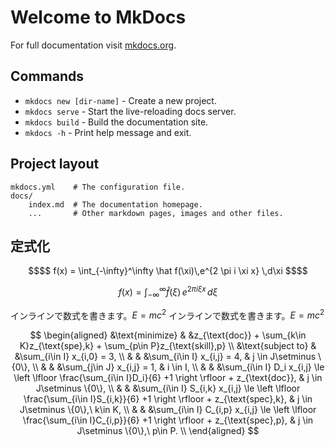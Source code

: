 # Welcome to MkDocs

For full documentation visit [mkdocs.org](https://www.mkdocs.org).

## Commands

* `mkdocs new [dir-name]` - Create a new project.
* `mkdocs serve` - Start the live-reloading docs server.
* `mkdocs build` - Build the documentation site.
* `mkdocs -h` - Print help message and exit.

## Project layout

    mkdocs.yml    # The configuration file.
    docs/
        index.md  # The documentation homepage.
        ...       # Other markdown pages, images and other files.


## 定式化


```math
$$
f(x) = \int_{-\infty}^\infty
    \hat f(\xi)\,e^{2 \pi i \xi x}
    \,d\xi
$$
```

$$
f(x) = \int_{-\infty}^\infty
    \hat f(\xi)\,e^{2 \pi i \xi x}
    \,d\xi
$$

インラインで数式を書きます。$`E=mc^2`$
インラインで数式を書きます。$E=mc^2$


$$
\begin{aligned}
&\text{minimize}  & &z_{\text{doc}} + \sum_{k\in K}z_{\text{spe},k} + \sum_{p\in P}z_{\text{skill},p}   \\
&\text{subject to} & &\sum_{i\in I} x_{i,0} = 3,   \\
& & &\sum_{i\in I} x_{i,j} = 4,  & j \in J\setminus \{0\}, \\
& & &\sum_{j\in J} x_{i,j} = 1,  & i \in I, \\
& & &\sum_{i\in I} D_i x_{i,j} \le \left \lfloor \frac{\sum_{i\in I}D_i}{6} +1 \right \rfloor + z_{\text{doc}},  & j \in J\setminus \{0\}, \\
& & &\sum_{i\in I} S_{i,k} x_{i,j} \le \left \lfloor \frac{\sum_{i\in I}S_{i,k}}{6} +1 \right \rfloor + z_{\text{spec},k},  & j \in J\setminus \{0\},\ k\in K, \\
& & &\sum_{i\in I} C_{i,p} x_{i,j} \le \left \lfloor \frac{\sum_{i\in I}C_{i,p}}{6} +1 \right \rfloor + z_{\text{spec},p},  & j \in J\setminus \{0\},\ p\in P. \\
\end{aligned}
$$
